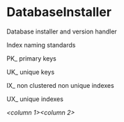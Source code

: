 # DatabaseInstaller
Database installer and version handler

Index naming standards

PK_ primary keys

UK_ unique keys

IX_ non clustered non unique indexes

UX_ unique indexes

<index or key type>_<table name>_<column 1>_<column 2>_<column n>